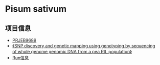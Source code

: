 # Pisum sativum


## 项目信息
+ [PRJEB9689](https://www.ncbi.nlm.nih.gov/bioproject/PRJEB9689)
+ [《SNP discovery and genetic mapping using genotyping by sequencing of whole genome genomic DNA from a pea RIL population》](https://bmcgenomics.biomedcentral.com/articles/10.1186/s12864-016-2447-2)
+ [Run信息](https://trace.ncbi.nlm.nih.gov/Traces/study/?acc=PRJEB9689&go=go)

